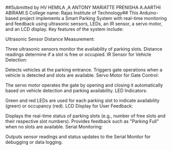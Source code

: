 
##Submitted by HV HEMILA ,A ANTONY MARIATTE PRENISHA A.AARTHI ABIRAMI.S College name: Rajas Institute of Technology##
This Arduino-based project implements a Smart Parking System with real-time monitoring and feedback using ultrasonic sensors, LEDs, an IR sensor, a servo motor, and an LCD display. Key features of the system include:

Ultrasonic Sensor Distance Measurement:

Three ultrasonic sensors monitor the availability of parking slots.
Distance readings determine if a slot is free or occupied.
IR Sensor for Vehicle Detection:

Detects vehicles at the parking entrance.
Triggers gate operations when a vehicle is detected and slots are available.
Servo Motor for Gate Control:

The servo motor operates the gate by opening and closing it automatically based on vehicle detection and parking availability.
LED Indicators:

Green and red LEDs are used for each parking slot to indicate availability (green) or occupancy (red).
LCD Display for User Feedback:

Displays the real-time status of parking slots (e.g., number of free slots and their respective slot numbers).
Provides feedback such as "Parking Full" when no slots are available.
Serial Monitoring:

Outputs sensor readings and status updates to the Serial Monitor for debugging or data logging.

